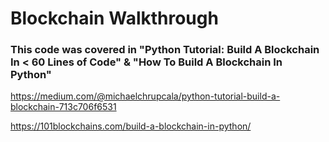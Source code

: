 # Blockchain Walkthrough


### This code was covered in "Python Tutorial: Build A Blockchain In < 60 Lines of Code" & "How To Build A Blockchain In Python"

https://medium.com/@michaelchrupcala/python-tutorial-build-a-blockchain-713c706f6531

https://101blockchains.com/build-a-blockchain-in-python/